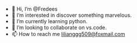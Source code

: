 - 👋 Hi, I’m @Fredees
- 👀 I’m interested in discover something marvelous.
- 🌱 I’m currently learning python.
- 💞️ I’m looking to collaborate on vs.code.
- 📫 How to reach me lilianggg509@foxmail.com

<!---
Fredees/Fredees is a ✨ special ✨ repository because its `README.md` (this file) appears on your GitHub profile.
You can click the Preview link to take a look at your changes.
--->
